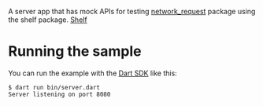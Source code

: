 A server app that has mock APIs for testing [network_request](https://github.com/ZakaTiwana/network_request) package using the shelf package. [Shelf](https://pub.dev/packages/shelf)

# Running the sample

You can run the example with the [Dart SDK](https://dart.dev/get-dart)
like this:

```
$ dart run bin/server.dart
Server listening on port 8080
```
